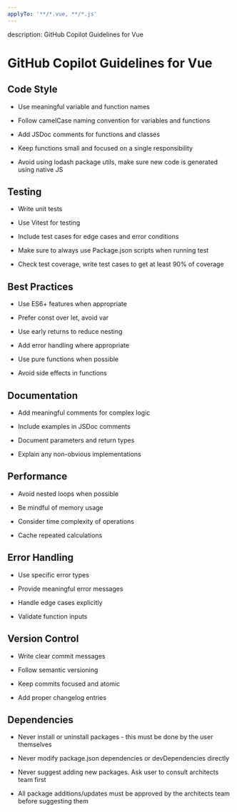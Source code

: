 ```yaml
---
applyTo: '**/*.vue, **/*.js'
---
```


description: GitHub Copilot Guidelines for Vue

# GitHub Copilot Guidelines for Vue

## Code Style

- Use meaningful variable and function names

- Follow camelCase naming convention for variables and functions

- Add JSDoc comments for functions and classes

- Keep functions small and focused on a single responsibility

- Avoid using lodash package utils, make sure new code is generated using native JS

## Testing

- Write unit tests

- Use Vitest for testing

- Include test cases for edge cases and error conditions

- Make sure to always use Package.json scripts when running test

- Check test coverage, write test cases to get at least 90% of coverage

## Best Practices

- Use ES6+ features when appropriate

- Prefer const over let, avoid var

- Use early returns to reduce nesting

- Add error handling where appropriate

- Use pure functions when possible

- Avoid side effects in functions

## Documentation

- Add meaningful comments for complex logic

- Include examples in JSDoc comments

- Document parameters and return types

- Explain any non-obvious implementations

## Performance

- Avoid nested loops when possible

- Be mindful of memory usage

- Consider time complexity of operations

- Cache repeated calculations

## Error Handling

- Use specific error types

- Provide meaningful error messages

- Handle edge cases explicitly

- Validate function inputs

## Version Control

- Write clear commit messages

- Follow semantic versioning

- Keep commits focused and atomic

- Add proper changelog entries

## Dependencies

- Never install or uninstall packages - this must be done by the user themselves

- Never modify package.json dependencies or devDependencies directly

- Never suggest adding new packages. Ask user to consult architects team first

- All package additions/updates must be approved by the architects team before suggesting them
